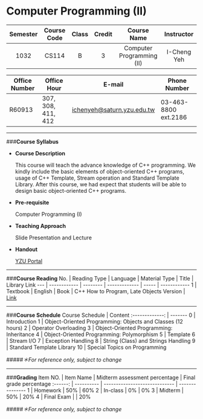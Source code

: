 **Computer Programming (II)**	
====


Semester | Course Code | Class | Credit | Course Name               | Instructor
:------: | :---------: | :---: | :----: | :-----------------------: | :--------:
1032     | CS114       | B     | 3      | Computer Programming (II) | I-Cheng Yeh


Office Number | Office Hour             | E-mail                     | Phone Number
------------- | ----------------------- | -------------------------- | ------------------
R60913        | 307, 308, 411, 412      | ichenyeh@saturn.yzu.edu.tw | 03-463-8800 ext.2186

----


###<i class="icon-circle"></i>**Course Syllabus**
- **Course Description**
	<p>This course will teach the advance knowledge of C++ programming. We kindly include the basic elements of object-oriented C++ programs, usage of C++ Template, Stream operation and Standard Template Library. After this course, we had expect that students will be able to design basic object-oriented C++ programs.</p>

- **Pre-requisite**
	<p>Computer Programming (I)</p>

- **Teaching Approach**
	<p>Slide Presentation and Lecture</p>

- **Handout**
	[<p>YZU Portal</p>](https://portalx.yzu.edu.tw/PortalSocialVB/Login.aspx)

----


###<i class="icon-circle"></i>**Course Reading**
No. | Reading Type | Language | Material Type | Title | Library Link
--- | ------------ | -------- | ------------- | ----- | ------------
1   | Textbook	   | English  | Book	      | C++ How to Program, Late Objects Version | [Link](http://lib.yzu.edu.tw/ajaxYZlib/Search/Holding.aspx?BiblioSNo=488126)


----


###<i class="icon-circle"></i>**Course Schedule**
Course Schedule | Content
:-------------: | -------
0               | Introduction
1               | Object-Oriented Programming: Objects and Classes (12 hours)
2               | Operator Overloading
3               | Object-Oriented Programming: Inheritance
4               | Object-Oriented Programming: Polymorphism
5               | Template
6               | Stream I/O
7               | Exception Handling
8               | String (Class) and Strings Handling
9               | Standard Template Library
10              | Special Topics on Programming

#####<i class="icon-info">＊For reference only, subject to change</i>

----


###<i class="icon-circle"></i>**Grading**
Item NO. | Item Name  | Midterm assessment percentage | Final grade percentage
:------: | ---------- | ----------------------------- | ---------------
1        | Homework   | 50%                           | 60%
2        | In-class   | 0%                            | 0%
3        | Midterm    | 50%                           | 20%
4        | Final Exam |                               | 20%

#####<i class="icon-info">＊For reference only, subject to change</i>
